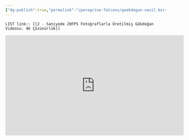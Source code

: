 ```yaml
---
{"dg-publish":true,"permalink":"/peregrine-falcons/goekdogan-nasil-birsey/2-saniyede-20-fps-fotograflarla-ueretilmis-goekdogan-videosu-4-k-coezuenuerluek/"}
---
```


`LIST link:: [[2 - Saniyede 20FPS Fotoğraflarla Üretilmiş Gökdoğan Videosu. 4K Çözünürlük]] `

<iframe width="560" height="315" src="https://www.youtube.com/embed/baLeLNGZQwU?si=U9FM8w-Nu4QrJSzk" title="YouTube video player" frameborder="0" allow="accelerometer; autoplay; clipboard-write; encrypted-media; gyroscope; picture-in-picture; web-share" referrerpolicy="strict-origin-when-cross-origin" allowfullscreen></iframe>

